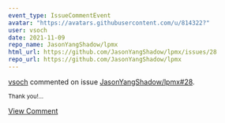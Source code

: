 ```yaml
---
event_type: IssueCommentEvent
avatar: "https://avatars.githubusercontent.com/u/814322?"
user: vsoch
date: 2021-11-09
repo_name: JasonYangShadow/lpmx
html_url: https://github.com/JasonYangShadow/lpmx/issues/28
repo_url: https://github.com/JasonYangShadow/lpmx
---
```


<a href='https://github.com/vsoch' target='_blank'>vsoch</a> commented on issue <a href='https://github.com/JasonYangShadow/lpmx/issues/28' target='_blank'>JasonYangShadow/lpmx#28</a>.

<small>Thank you!...</small>

<a href='https://github.com/JasonYangShadow/lpmx/issues/28' target='_blank'>View Comment</a>